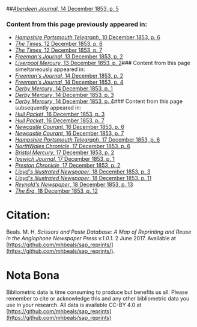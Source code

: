 ##[*Aberdeen Journal*, 14 December 1853, p. 5](https://mhbeals.github.io/sap_html/Aberdeen-Journal/Aberdeen-Journal-14-December-1853-p-5)

### Content from this page previously appeared in:
+ [*Hampshire Portsmouth Telegraph*, 10 December 1853, p. 6](https://mhbeals.github.io/sap_html/Hampshire-Portsmouth-Telegraph/Hampshire-Portsmouth-Telegraph-10-December-1853-p-6)
+ [*The Times*, 12 December 1853, p. 6](https://mhbeals.github.io/sap_html/The-Times/The-Times-12-December-1853-p-6)
+ [*The Times*, 12 December 1853, p. 7](https://mhbeals.github.io/sap_html/The-Times/The-Times-12-December-1853-p-7)
+ [*Freeman's Journal*, 13 December 1853, p. 2](https://mhbeals.github.io/sap_html/Freeman's-Journal/Freeman's-Journal-13-December-1853-p-2)
+ [*Liverpool Mercury*, 13 December 1853, p. 2](https://mhbeals.github.io/sap_html/Liverpool-Mercury/Liverpool-Mercury-13-December-1853-p-2)### Content from this page simeltaneously appeared in:
+ [*Freeman's Journal*, 14 December 1853, p. 2](https://mhbeals.github.io/sap_html/Freeman's-Journal/Freeman's-Journal-14-December-1853-p-2)
+ [*Freeman's Journal*, 14 December 1853, p. 4](https://mhbeals.github.io/sap_html/Freeman's-Journal/Freeman's-Journal-14-December-1853-p-4)
+ [*Derby Mercury*, 14 December 1853, p. 1](https://mhbeals.github.io/sap_html/Derby-Mercury/Derby-Mercury-14-December-1853-p-1)
+ [*Derby Mercury*, 14 December 1853, p. 3](https://mhbeals.github.io/sap_html/Derby-Mercury/Derby-Mercury-14-December-1853-p-3)
+ [*Derby Mercury*, 14 December 1853, p. 4](https://mhbeals.github.io/sap_html/Derby-Mercury/Derby-Mercury-14-December-1853-p-4)### Content from this page subsequently appeared in:
+ [*Hull Packet*, 16 December 1853, p. 3](https://mhbeals.github.io/sap_html/Hull-Packet/Hull-Packet-16-December-1853-p-3)
+ [*Hull Packet*, 16 December 1853, p. 7](https://mhbeals.github.io/sap_html/Hull-Packet/Hull-Packet-16-December-1853-p-7)
+ [*Newcastle Courant*, 16 December 1853, p. 6](https://mhbeals.github.io/sap_html/Newcastle-Courant/Newcastle-Courant-16-December-1853-p-6)
+ [*Newcastle Courant*, 16 December 1853, p. 7](https://mhbeals.github.io/sap_html/Newcastle-Courant/Newcastle-Courant-16-December-1853-p-7)
+ [*Hampshire Portsmouth Telegraph*, 17 December 1853, p. 6](https://mhbeals.github.io/sap_html/Hampshire-Portsmouth-Telegraph/Hampshire-Portsmouth-Telegraph-17-December-1853-p-6)
+ [*NorthWales Chronicle*, 17 December 1853, p. 6](https://mhbeals.github.io/sap_html/NorthWales-Chronicle/NorthWales-Chronicle-17-December-1853-p-6)
+ [*Bristol Mercury*, 17 December 1853, p. 2](https://mhbeals.github.io/sap_html/Bristol-Mercury/Bristol-Mercury-17-December-1853-p-2)
+ [*Ipswich Journal*, 17 December 1853, p. 1](https://mhbeals.github.io/sap_html/Ipswich-Journal/Ipswich-Journal-17-December-1853-p-1)
+ [*Preston Chronicle*, 17 December 1853, p. 2](https://mhbeals.github.io/sap_html/Preston-Chronicle/Preston-Chronicle-17-December-1853-p-2)
+ [*Lloyd's Illustrated Newspaper*, 18 December 1853, p. 3](https://mhbeals.github.io/sap_html/Lloyd's-Illustrated-Newspaper/Lloyd's-Illustrated-Newspaper-18-December-1853-p-3)
+ [*Lloyd's Illustrated Newspaper*, 18 December 1853, p. 11](https://mhbeals.github.io/sap_html/Lloyd's-Illustrated-Newspaper/Lloyd's-Illustrated-Newspaper-18-December-1853-p-11)
+ [*Reynold's Newspaper*, 18 December 1853, p. 13](https://mhbeals.github.io/sap_html/Reynold's-Newspaper/Reynold's-Newspaper-18-December-1853-p-13)
+ [*The Era*, 18 December 1853, p. 12](https://mhbeals.github.io/sap_html/The-Era/The-Era-18-December-1853-p-12)
                    
# Citation: 

Beals. M. H. *Scissors and Paste Database: A Map of Reprinting and Reuse in the Anglophone Newspaper Press v.1.0.1.* 2 June 2017. Available at [https://github.com/mhbeals/sap_reprints/](https://github.com/mhbeals/sap_reprints/). 
                    
# Nota Bona

Bibliometric data is time consuming to produce but benefits us all. Please remember to cite or acknowledge this and any other bibliometric data you use in your research. All data is available CC-BY 4.0 at [https://github.com/mhbeals/sap_reprints](https://github.com/mhbeals/sap_reprints)